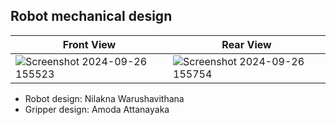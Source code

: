 ## Robot mechanical design

| Front View| Rear View |
| ------------- | ------------- |
|![Screenshot 2024-09-26 155523](https://github.com/user-attachments/assets/8db618a5-181a-44ab-8523-15eb44ebd3ad) | ![Screenshot 2024-09-26 155754](https://github.com/user-attachments/assets/7ba2cba7-011e-4496-8330-1758a01aec23)|

* Robot design: Nilakna Warushavithana
* Gripper design: Amoda Attanayaka

